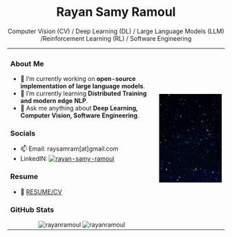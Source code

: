 <div align="center">
  <h1>Rayan Samy Ramoul</h1>
  <p>Computer Vision (CV) / Deep Learning (DL) / Large Language Models (LLM) /Reinforcement Learning (RL) / Software Engineering</p>
</div>


<table>
  <tr>
<td>

### About Me

- 🔭 I’m currently working on **open-source implementation of large language models**.
- 🌱 I’m currently learning **Distributed Training and modern edge NLP**.
- 💬 Ask me anything about **Deep Learning, Computer Vision, Software Engineering**.

### Socials
- 📫 Email: raysamram[at]gmail.com
-  LinkedIN: <a href="https://linkedin.com/in/rayan-samy-ramoul" target="_blank">
    <img src="https://raw.githubusercontent.com/rahuldkjain/github-profile-readme-generator/master/src/images/icons/Social/linked-in-alt.svg" alt="rayan-samy-ramoul" height="20" width="20" />
  </a>


### Resume

- 📄 [RESUME/CV](https://github.com/rayanramoul/rayanramoul/blob/master/Resume.pdf)

### GitHub Stats

<div align="center">
  <img src="https://github-readme-stats.vercel.app/api/top-langs?username=rayanramoul&show_icons=true&locale=en&layout=compact&theme=tokyonight" alt="rayanramoul" />
  <img src="https://github-readme-streak-stats.herokuapp.com/?user=rayanramoul&theme=tokyonight" alt="rayanramoul" />
</div>

</td>


<td>
  <img src="https://github.com/rayanramoul/rayanramoul/blob/master/space.gif?raw=true" width="400">      
</td>
  </tr>
</table>


